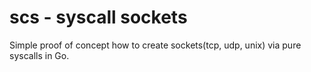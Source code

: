 # scs - syscall sockets

Simple proof of concept how to create sockets(tcp, udp, unix) via pure syscalls in Go.
